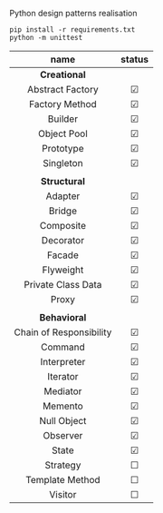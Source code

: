 Python design patterns realisation

```commandline
pip install -r requirements.txt
python -m unittest
```

|          name           |  status  |
|:-----------------------:|:--------:|
|    <b>Creational<b>     |          |
|    Abstract Factory     | &#x2611; |
|     Factory Method      | &#x2611; |
|         Builder         | &#x2611; |
|       Object Pool       | &#x2611; |
|        Prototype        | &#x2611; |
|        Singleton        | &#x2611; |
|                         |          |
|    <b>Structural</b>    |          |
|         Adapter         | &#x2611; |
|         Bridge          | &#x2611; |
|        Composite        | &#x2611; |
|        Decorator        | &#x2611; |
|         Facade          | &#x2611; |
|        Flyweight        | &#x2611; |
|   Private Class Data    | &#x2611; |
|          Proxy          | &#x2611; |
|                         |          |
|    <b>Behavioral</b>    |          |
| Chain of Responsibility | &#x2611; |
|         Command         | &#x2611; |
|       Interpreter       | &#x2611; |
|        Iterator         | &#x2611; |
|        Mediator         | &#x2611; |
|         Memento         | &#x2611; |
|       Null Object       | &#x2611; |
|        Observer         | &#x2611; |
|          State          | &#x2611; |
|        Strategy         | &#x2610; |
|     Template Method     | &#x2610; |
|         Visitor         | &#x2610; |
